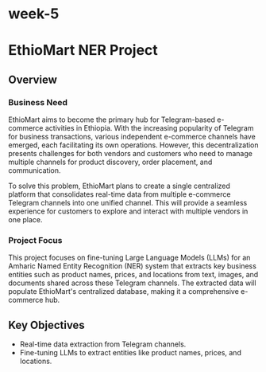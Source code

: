 # week-5
# EthioMart NER Project

## Overview

### Business Need

EthioMart aims to become the primary hub for Telegram-based e-commerce activities in Ethiopia. With the increasing popularity of Telegram for business transactions, various independent e-commerce channels have emerged, each facilitating its own operations. However, this decentralization presents challenges for both vendors and customers who need to manage multiple channels for product discovery, order placement, and communication.

To solve this problem, EthioMart plans to create a single centralized platform that consolidates real-time data from multiple e-commerce Telegram channels into one unified channel. This will provide a seamless experience for customers to explore and interact with multiple vendors in one place.

### Project Focus

This project focuses on fine-tuning Large Language Models (LLMs) for an Amharic Named Entity Recognition (NER) system that extracts key business entities such as product names, prices, and locations from text, images, and documents shared across these Telegram channels. The extracted data will populate EthioMart's centralized database, making it a comprehensive e-commerce hub.

## Key Objectives

- Real-time data extraction from Telegram channels.
- Fine-tuning LLMs to extract entities like product names, prices, and locations.
